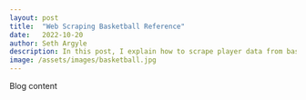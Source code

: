 ```yaml
---
layout: post
title:  "Web Scraping Basketball Reference"
date:   2022-10-20
author: Seth Argyle
description: In this post, I explain how to scrape player data from basketball-reference.com using Python.
image: /assets/images/basketball.jpg
---
```


Blog content
